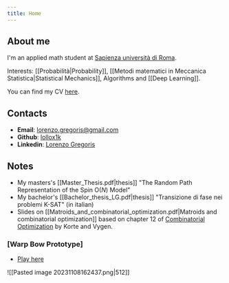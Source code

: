 ```yaml
---
title: Home
---
```

## About me
I'm an applied math student at [Sapienza università di Roma](https://www.uniroma1.it/en/pagina-strutturale/home).

Interests: [[Probabilità|Probability]], [[Metodi matematici in Meccanica Statistica|Statistical Mechanics]], Algorithms and [[Deep Learning]].

You can find my CV [here](cv.pdf).

## Contacts
- **Email**: lorenzo.gregoris@gmail.com
- **Github**: [lollox1k](https://github.com/lollox1k)
- **Linkedin**: [Lorenzo Gregoris](https://www.linkedin.com/in/lorenzo-gregoris-2a9b55136/)

## Notes
- My masters's [[Master_Thesis.pdf|thesis]] "The Random Path Representation of the Spin O($N$) Model"
- My bachelor's [[Bachelor_thesis_LG.pdf|thesis]] "Transizione di fase nei problemi K-SAT" (in italian)
- Slides on [[Matroids_and_combinatorial_optimization.pdf|Matroids and combinatorial optimization]] based on chapter 12 of [Combinatorial Optimization](https://link.springer.com/book/10.1007/978-3-662-56039-6) by Korte and Vygen.

### [Warp Bow Prototype]

- <a href="WarpBow_Prototype_1" target="_blank">Play here</a>


![[Pasted image 20231108162437.png|512]]   
